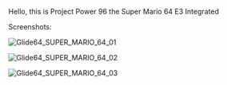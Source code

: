 Hello, this is Project Power 96 the Super Mario 64 E3 Integrated

Screenshots:

![Glide64_SUPER_MARIO_64_01](https://github.com/Luisito8596/ProjectPower96/assets/155999939/2684ab24-9f8f-4501-91b1-b441bde26c54)

![Glide64_SUPER_MARIO_64_02](https://github.com/Luisito8596/ProjectPower96/assets/155999939/285a1a55-c77c-4b7e-8fa4-dbfad11ff271)

![Glide64_SUPER_MARIO_64_03](https://github.com/Luisito8596/ProjectPower96/assets/155999939/1b895387-abe2-4395-8440-35529db8d6c3)
